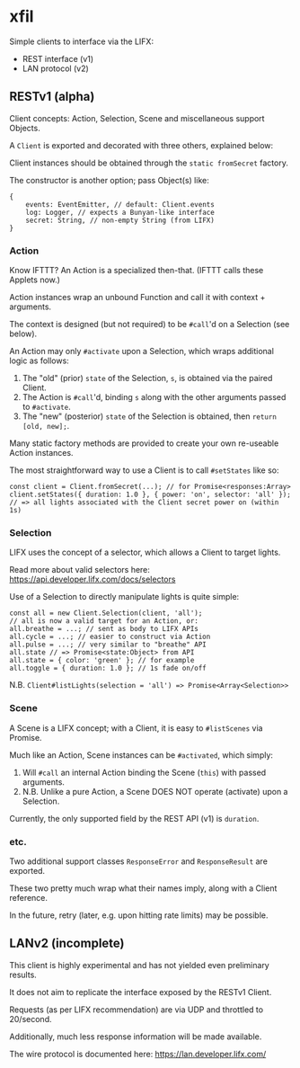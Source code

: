 # xfil

Simple clients to interface via the LIFX:

* REST interface (v1)
* LAN protocol (v2)

## RESTv1 (alpha)

Client concepts: Action, Selection, Scene and miscellaneous support Objects.

A `Client` is exported and decorated with three others, explained below:

Client instances should be obtained through the `static fromSecret` factory.

The constructor is another option; pass Object(s) like:

```
{
	events: EventEmitter, // default: Client.events
	log: Logger, // expects a Bunyan-like interface
	secret: String, // non-empty String (from LIFX)
}
```

### Action

Know IFTTT? An Action is a specialized then-that. (IFTTT calls these Applets now.)

Action instances wrap an unbound Function and call it with context + arguments.

The context is designed (but not required) to be `#call`'d on a Selection (see below).

An Action may only `#activate` upon a Selection, which wraps additional logic as follows:

1) The "old" (prior) `state` of the Selection, `s`, is obtained via the paired Client.
2) The Action is `#call`'d, binding `s` along with the other arguments passed to `#activate`.
3) The "new" (posterior) `state` of the Selection is obtained, then `return [old, new];`.

Many static factory methods are provided to create your own re-useable Action instances.

The most straightforward way to use a Client is to call `#setStates` like so:

```
const client = Client.fromSecret(...); // for Promise<responses:Array>
client.setStates({ duration: 1.0 }, { power: 'on', selector: 'all' });
// => all lights associated with the Client secret power on (within 1s)
```

### Selection

LIFX uses the concept of a selector, which allows a Client to target lights.

Read more about valid selectors here:
https://api.developer.lifx.com/docs/selectors

Use of a Selection to directly manipulate lights is quite simple:

```
const all = new Client.Selection(client, 'all');
// all is now a valid target for an Action, or:
all.breathe = ...; // sent as body to LIFX APIs
all.cycle = ...; // easier to construct via Action
all.pulse = ...; // very similar to "breathe" API
all.state // => Promise<state:Object> from API
all.state = { color: 'green' }; // for example
all.toggle = { duration: 1.0 }; // 1s fade on/off
```

N.B. `Client#listLights(selection = 'all') => Promise<Array<Selection>>`

### Scene

A Scene is a LIFX concept; with a Client, it is easy to `#listScenes` via Promise.

Much like an Action, Scene instances can be `#activated`, which simply:

1) Will `#call` an internal Action binding the Scene (`this`) with passed arguments.
2) N.B. Unlike a pure Action, a Scene DOES NOT operate (activate) upon a Selection.

Currently, the only supported field by the REST API (v1) is `duration`.

### etc.

Two additional support classes `ResponseError` and `ResponseResult` are exported.

These two pretty much wrap what their names imply, along with a Client reference.

In the future, retry (later, e.g. upon hitting rate limits) may be possible.

## LANv2 (incomplete)

This client is highly experimental and has not yielded even preliminary results.

It does not aim to replicate the interface exposed by the RESTv1 Client.

Requests (as per LIFX recommendation) are via UDP and throttled to 20/second.

Additionally, much less response information will be made available.

The wire protocol is documented here: https://lan.developer.lifx.com/
